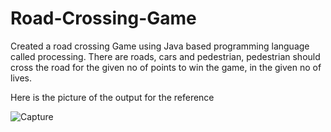 # Road-Crossing-Game
Created a road crossing Game using Java based programming language called processing. There are roads, cars and pedestrian, pedestrian should cross the road for the given no of points to win the game, in the given no of lives.

Here is the picture of the output for the reference


![Capture](https://user-images.githubusercontent.com/65755032/171981359-3a566fb9-76cb-4735-9409-d6ddad60c5ec.PNG)

